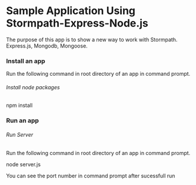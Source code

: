 Sample Application Using Stormpath-Express-Node.js
================================

The purpose of this app is to show a new way to work with Stormpath. Express.js, Mongodb, Mongoose.


### Install an app

Run the following command in root directory of an app in command prompt.

###### *Install node packages*

npm install

### Run an app

###### *Run Server*

Run the following command in root directory of an app in command prompt.

node server.js

You can see the port number in command prompt after sucessfull run



